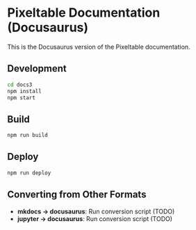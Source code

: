# Pixeltable Documentation (Docusaurus)

This is the Docusaurus version of the Pixeltable documentation.

## Development

```bash
cd docs3
npm install
npm start
```

## Build

```bash
npm run build
```

## Deploy

```bash
npm run deploy
```

## Converting from Other Formats

- **mkdocs → docusaurus**: Run conversion script (TODO)
- **jupyter → docusaurus**: Run conversion script (TODO)
